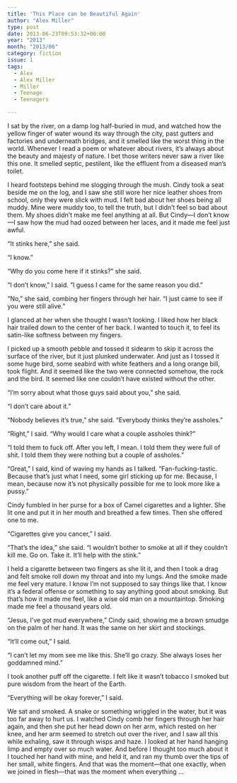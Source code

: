 ```yaml
---
title: 'This Place can be Beautiful Again'
author: "Alex Miller"
type: post
date: 2013-06-23T09:53:32+00:00
year: "2013"
month: "2013/06"
category: fiction
issue: 1
tags:
  - Alex
  - Alex Miller
  - Miller
  - Teenage
  - Teenagers

---
```

I sat by the river, on a damp log half-buried in mud, and watched how the yellow finger of water wound its way through the city, past gutters and factories and underneath bridges, and it smelled like the worst thing in the world. Whenever I read a poem or whatever about rivers, it’s always about the beauty and majesty of nature. I bet those writers never saw a river like this one. It smelled septic, pestilent, like the effluent from a diseased man’s toilet.

I heard footsteps behind me slogging through the mush. Cindy took a seat beside me on the log, and I saw she still wore her nice leather shoes from school, only they were slick with mud. I felt bad about her shoes being all muddy. Mine were muddy too, to tell the truth, but I didn’t feel so bad about them. My shoes didn’t make me feel anything at all. But Cindy—I don’t know—I saw how the mud had oozed between her laces, and it made me feel just awful.

“It stinks here,” she said.

“I know.”

“Why do you come here if it stinks?” she said.

“I don’t know,” I said. “I guess I came for the same reason you did.”

“No,” she said, combing her fingers through her hair. “I just came to see if you were still alive.”

I glanced at her when she thought I wasn’t looking. I liked how her black hair trailed down to the center of her back. I wanted to touch it, to feel its satin-like softness between my fingers.

I picked up a smooth pebble and tossed it sidearm to skip it across the surface of the river, but it just plunked underwater. And just as I tossed it some huge bird, some seabird with white feathers and a long orange bill, took flight. And it seemed like the two were connected somehow, the rock and the bird. It seemed like one couldn’t have existed without the other.

“I’m sorry about what those guys said about you,” she said.

“I don’t care about it.”

“Nobody believes it’s true,” she said. “Everybody thinks they’re assholes.”

“Right,” I said. “Why would I care what a couple assholes think?”

“I told them to fuck off. After you left, I mean. I told them they were full of shit. I told them they were nothing but a couple of assholes.”

“Great,” I said, kind of waving my hands as I talked. “Fan-fucking-tastic. Because that’s just what I need, some girl sticking up for me. Because, I mean, because now it’s not physically possible for me to look more like a pussy.”

Cindy fumbled in her purse for a box of Camel cigarettes and a lighter. She lit one and put it in her mouth and breathed a few times. Then she offered one to me.

“Cigarettes give you cancer,” I said.

“That’s the idea,” she said. “I wouldn’t bother to smoke at all if they couldn’t kill me. Go on. Take it. It’ll help with the stink.”

I held a cigarette between two fingers as she lit it, and then I took a drag and felt smoke roll down my throat and into my lungs. And the smoke made me feel very mature. I know I’m not supposed to say things like that. I know it’s a federal offense or something to say anything good about smoking. But that’s how it made me feel, like a wise old man on a mountaintop. Smoking made me feel a thousand years old.

“Jesus, I’ve got mud everywhere,” Cindy said, showing me a brown smudge on the palm of her hand. It was the same on her skirt and stockings.

“It’ll come out,” I said.

“I can’t let my mom see me like this. She’ll go crazy. She always loses her goddamned mind.”

I took another puff off the cigarette. I felt like it wasn’t tobacco I smoked but pure wisdom from the heart of the Earth.

“Everything will be okay forever,” I said.

We sat and smoked. A snake or something wriggled in the water, but it was too far away to hurt us. I watched Cindy comb her fingers through her hair again, and then she put her head down on her arm, which rested on her knee, and her arm seemed to stretch out over the river, and I saw all this while exhaling, saw it through wisps and haze. I looked at her hand hanging limp and empty over so much water. And before I thought too much about it I touched her hand with mine, and held it, and ran my thumb over the tips of her small, white fingers. And that was the moment—that one exactly, when we joined in flesh—that was the moment when everything …
